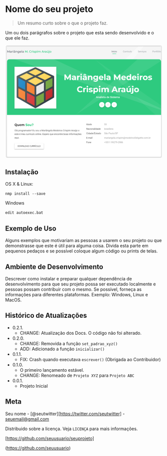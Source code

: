 # Nome do seu projeto

> Um resumo curto sobre o que o projeto faz.

Um ou dois parágrafos sobre o projeto que esta sendo desenvolvido e o que ele faz.

![](CV_Github.png)

## Instalação

OS X & Linux:

```shell
nmp install --save
```
Windows
```sh
edit autoexec.bat
```

## Exemplo de Uso

Alguns exemplos que motivariam as pessoas a usarem o seu projeto ou que demonstrasse que este é útil para alguma coisa.
Divida esta parte em pequenos pedaços e se possível coloque algum código ou prints de telas.

## Ambiente de Desenvolvimento

Descrever como instalar e preparar qualquer dependência de desenvolvimento para que seu projeto possa ser executado localmente e pessoas possam contribuir com o mesmo.
Se possível, forneça as informações para diferentes plataformas. Exemplo: Windows, Linux e MacOS.

## Histórico de Atualizações

* 0.2.1.
    * CHANGE: Atualização dos Docs. O código não foi alterado.
* 0.2.0.
    * CHANGE: Removida a função `set_padrao_xyz()`
    * ADD: Adicionado a função `inicializar()`
* 0.1.1.
    * FIX: Crash quando executava `escrever()` (Obrigada ao Contribuidor)
* 0.1.0.
    * O primeiro lançamento estável.
    * CHANGE: Renomeado de `Projeto XYZ` para `Projeto ABC`
* 0.0.1.
    * Projeto Inicial

## Meta
Seu nome - [@seutwitter][https://twitter.com/seutwitter] - seuemail@gmail.com

Distribuido sobre a licença. 
Veja ``LICENÇA`` para mais informações.

[https://github.com/seuusuario/seuprojeto]

(https://github.com/seuusuario)


